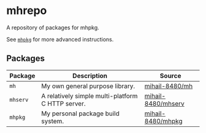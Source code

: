 # mhrepo
A repository of packages for mhpkg.

See [`mhpkg`](https://github.com/mihail-8480/mhpkg) for more advanced instructions.


## Packages
|Package|Description|Source|
|---|---|---|
| `mh` | My own general purpose library. | [mihail-8480/mh](https://github.com/mihail-8480/mh)|
| `mhserv` |  A relatively simple multi-platform C HTTP server. | [mihail-8480/mhserv](https://github.com/mihail-8480/mhserv)|
| `mhpkg` |   My personal package build system.  | [mihail-8480/mhpkg](https://github.com/mihail-8480/mhpkg)|
